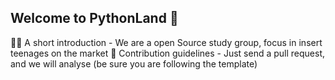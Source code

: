 ## Welcome to PythonLand 👋

🙋‍♀️ A short introduction - We are a open Source study group, focus in insert teenages on the market
🌈 Contribution guidelines - Just send a pull request, and we will analyse (be sure you are following the template)

